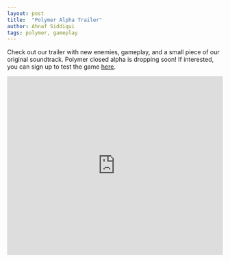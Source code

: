 ```yaml
---
layout: post
title:  "Polymer Alpha Trailer"
author: Ahnaf Siddiqui
tags: polymer, gameplay
---
```

Check out our trailer with new enemies, gameplay, and a small piece of our original soundtrack. Polymer closed alpha is dropping soon! If interested, you can sign up to test the game <a href="https://goo.gl/forms/NfvJxIzoOS6XSesz2">here</a>.

<iframe width="100%" height="416" align="middle" src="https://www.youtube.com/embed/z62EN-rdSD0" frameborder="0" allowfullscreen></iframe>
